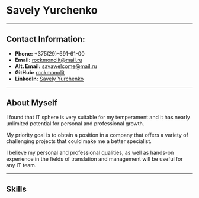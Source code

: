 # __Savely Yurchenko__

---

## __Contact Information:__

- __Phone:__ +375(29)-691-61-00
- __Email:__ rockmonolit@mail.ru
- __Alt. Email:__ savawelcome@mail.ru
- __GitHub:__ [rockmonolit](https://github.com/rockmonolit)
- __LinkedIn:__ [Savely Yurchenko](https://www.linkedin.com/in/savely-yurchenko/)

---

## __About Myself__
I found that IT sphere is very suitable for my temperament and it has nearly unlimited potential for personal and professional growth.

My priority goal is to obtain a position in a company that offers a variety of challenging projects that could make me a better specialist.

I believe my personal and professional qualities, as well as hands-on experience in the fields of translation and management will be useful for any IT team.

---

## __Skills__

